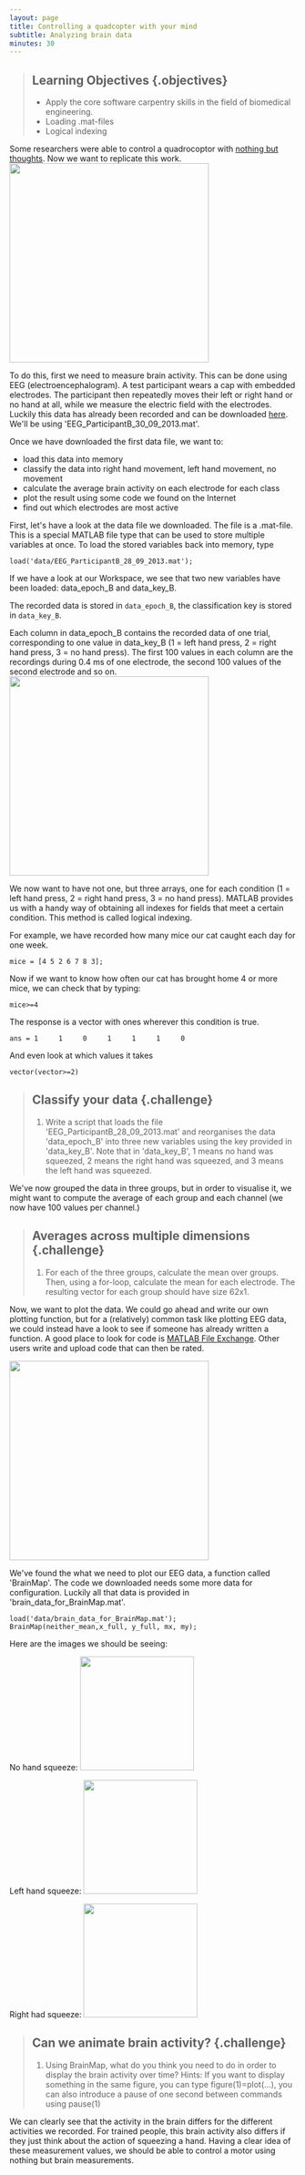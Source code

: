 ```yaml
---
layout: page
title: Controlling a quadcopter with your mind
subtitle: Analyzing brain data
minutes: 30
---
```


> ## Learning Objectives {.objectives}
> * Apply the core software carpentry skills in the field of biomedical engineering.
> * Loading .mat-files 
> * Logical indexing

Some researchers were able to control a quadrocoptor with [nothing but thoughts](https://www.youtube.com/watch?v=-h3kiws4I54). 
Now we want to replicate this work.
<img src="img/quadrocoptor.png" style="height:350px">

To do this, first we need to measure brain activity. 
This can be done using EEG (electroencephalogram). A test participant wears a cap with 
embedded electrodes. The participant then repeatedly moves their left or right hand or no hand at all, 
while we measure the electric field with the electrodes. Luckily this data has 
already been recorded and can be downloaded [here](https://github.com/EwanNurse/A-Generalizable-BCI-using-Machine-Learning-for-Feature-Discovery/tree/master/data). We'll be using 'EEG_ParticipantB_30_09_2013.mat'.

Once we have downloaded the first data file, we want to:

* load this data into memory
* classify the data into right hand movement, left hand movement, no movement
* calculate the average brain activity on each electrode for each class
* plot the result using some code we found on the Internet 
* find out which electrodes are most active

First, let's have a look at the data file we downloaded. 
The file is a .mat-file. This is a special MATLAB file type that can be used
to store multiple variables at once. 
To load the stored variables back into memory, type 

~~~ {.matlab}
load('data/EEG_ParticipantB_28_09_2013.mat');
~~~

If we have a look at our Workspace, we see that two new variables have been loaded:
data_epoch_B and data_key_B.

The recorded data is stored in `data_epoch_B`, the classification key is
stored in `data_key_B`. 

Each column in data_epoch_B contains the recorded data of one trial, 
corresponding to one value in data_key_B (1 = left hand press, 2 = right 
hand press, 3 = no hand press).
The first 100 values in each column are the recordings during 0.4 ms 
of one electrode, the second 100 values of the second electrode and 
so on. 
<img src="img/brain_datafiles.png" style="height:350px">

We now want to have not one, but three arrays, one for each condition 
(1 = left hand press, 2 = right hand press, 3 = no hand press).
MATLAB provides us with a handy way of obtaining all indexes for fields that 
meet a certain condition. This method is called logical indexing.

For example, we have recorded how many mice our cat caught each day for one week.

~~~ {.matlab}
mice = [4 5 2 6 7 8 3];
~~~


Now if we want to know how often our cat has brought home 4 or more mice, we 
can check that by typing:

~~~ {.matlab}
mice>=4
~~~

The response is a vector with ones wherever this condition is true.

~~~ {.output}
ans = 1     1     0     1     1     1     0
~~~

And even look at which values it takes

~~~ {.matlab}
vector(vector>=2)
~~~



> ## Classify your data {.challenge}
> 1.  Write a script that loads the file 'EEG_ParticipantB_28_09_2013.mat' and
reorganises the data 'data_epoch_B' into three new variables using the key provided in 'data_key_B'.
Note that in 'data_key_B', 1 means no hand was squeezed, 2 means the right hand was squeezed, and 3
means the left hand was squeezed.

We've now grouped the data in three groups, but in order to visualise it, 
we might want to compute the average of each group and each channel (we now have 100 values
per channel.)

> ## Averages across multiple dimensions {.challenge}
> 1.  For each of the three groups, calculate the mean over groups. Then, using a for-loop, 
calculate the mean for each electrode. The resulting vector for each group should have size 62x1.


Now, we want to plot the data. We could go ahead and write our own plotting function, 
but for a (relatively) common task like plotting EEG data, we could instead have
a look to see if someone has already written a function. 
A good place to look for code is [MATLAB File Exchange]("http://www.mathworks.com/matlabcentral/fileexchange/").
Other users write and upload code that can then be rated.

<img src="img/matlab_file_exchange.png" style="height:350px">


We've found the what we need to plot our EEG data, a function 
called 'BrainMap'.
The code we downloaded needs some more data for configuration. Luckily all that data is provided in 
'brain_data_for_BrainMap.mat'. 

~~~ {.matlab}
load('data/brain_data_for_BrainMap.mat');
BrainMap(neither_mean,x_full, y_full, mx, my);
~~~

Here are the images we should be seeing:

No hand squeeze:
<img src="img/no_hand.png" style="height:200">

Left hand squeeze:
<img src="img/left_hand.png" style="height:200">

Right had squeeze:
<img src="img/right_hand.png" style="height:200">




> ## Can we animate brain activity? {.challenge}
> 1. Using BrainMap, what do you think you need to do in order to display the brain activity over time?
Hints: If you want to display something in the same figure, you can type figure(1)=plot(...), you can also introduce a pause of one second between commands using pause(1)

We can clearly see that the activity in the brain differs for the different activities 
we recorded. For trained people, this brain activity also differs if they
just think about the action of squeezing a hand. Having a clear idea of these measurement values, we should be able
to control a motor using nothing but brain measurements. 



